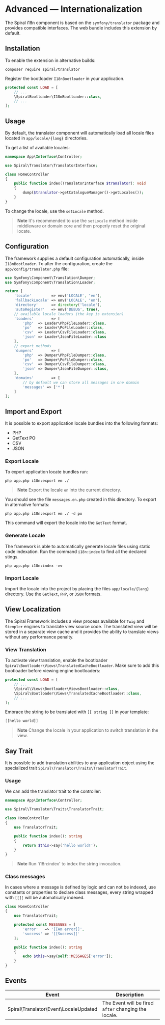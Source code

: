 # Advanced — Internationalization

The Spiral i18n component is based on the `symfony/translator` package and provides compatible interfaces.
The web bundle includes this extension by default.

## Installation

To enable the extension in alternative builds:

```terminal
composer require spiral/translator
```

Register the bootloader `I18nBootloader` in your application.

```php app/src/Application/Kernel.php
protected const LOAD = [
    // ...
    \SpiralBootloader\I18nBootloader::class,
    // ...
];
```

## Usage

By default, the translator component will automatically load all locale files located in `app/locale/{lang}`
directories.

To get a list of available locales:

```php
namespace App\Interface\Controller;

use Spiral\Translator\TranslatorInterface;

class HomeController
{
    public function index(TranslatorInterface $translator): void
    {
        dump($translator->getCatalogueManager()->getLocales());
    }
}
```

To change the locale, use the `setLocale` method.

> **Note**
> It's recommended to use the `setLocale` method inside middleware or domain core and then properly reset the original
> locate.

## Configuration

The framework supplies a default configuration automatically, inside `I18nBootloader`. To alter the configuration,
create the `app/config/translator.php` file:

```php app/config/translator.php
use Symfony\Component\Translation\Dumper;
use Symfony\Component\Translation\Loader;

return [
    'locale'         => env('LOCALE', 'en'),
    'fallbackLocale' => env('LOCALE', 'en'),
    'directory'      => directory('locale'),
    'autoRegister'   => env('DEBUG', true),
    // available locale loaders (the key is extension)
    'loaders'        => [
        'php'  => Loader\PhpFileLoader::class,
        'po'   => Loader\PoFileLoader::class,
        'csv'  => Loader\CsvFileLoader::class,
        'json' => Loader\JsonFileLoader::class
    ],
    // export methods
    'dumpers'        => [
        'php'  => Dumper\PhpFileDumper::class,
        'po'   => Dumper\PoFileDumper::class,
        'csv'  => Dumper\CsvFileDumper::class,
        'json' => Dumper\JsonFileDumper::class,
    ],
    'domains'        => [
        // by default we can store all messages in one domain
        'messages' => ['*']
    ]
];
```

## Import and Export

It is possible to export application locale bundles into the following formats:

- PHP
- GetText PO
- CSV
- JSON

### Export Locale

To export application locate bundles run:

```terminal
php app.php i18n:export en ./
```

> **Note**
> Export the locale `en`  into the current directory.

You should see the file `messages.en.php` created in this directory. To export in alternative formats:

```terminal
php app.php i18n:export en ./ -d po
```

This command will export the locale into the `GetText` format.

### Generate Locale

The framework is able to automatically generate locale files using static code indexation. Run the command `i18n:index`
to find all the declared stings.

```terminal
php app.php i18n:index -vv
```

### Import Locale

Import the locale into the project by placing the files `app/locale/{lang}` directory. Use the `GetText`, `PHP`,
or `JSON` formats.

## View Localization

The Spiral Framework includes a view process available for `Twig` and `Stempler` engines to translate view source code.
The translated view will be stored in a separate view cache and it provides the ability to translate views without any
performance penalty.

### View Translation

To activate view translation, enable the bootloader `Spiral\Bootloader\Views\TranslatedCacheBootloader`. Make sure to
add this bootloader before viewing engine bootloaders:

```php app/src/Application/Kernel.php
protected const LOAD = [
    // ...
    \Spiral\Views\Bootloader\ViewsBootloader::class,
    \Spiral\Bootloader\Views\TranslatedCacheBootloader::class,
    // ...
];
```

Embrace the string to be translated with `[[ string ]]` in your template:

```html
[[hello world]]
```

> **Note**
> Change the locale in your application to switch translation in the view.

## Say Trait

It is possible to add translation abilities to any application object using the specialized trait
`Spiral\Translator\Traits\TranslatorTrait`.

### Usage

We can add the translator trait to the controller:

```php
namespace App\Interface\Controller;

use Spiral\Translator\Traits\TranslatorTrait;

class HomeController
{
    use TranslatorTrait;

    public function index(): string
    {
        return $this->say('hello world!');
    }
}
```

> **Note**
> Run 'i18n:index' to index the string invocation.

### Class messages

In cases where a message is defined by logic and can not be indexed, use constants or properties to declare class messages, every string wrapped with `[[]]` will be automatically indexed.

```php
class HomeController 
{
    use TranslatorTrait;

    protected const MESSAGES = [
        'error'   => '[[An error]]',
        'success' => '[[Success]]'
    ];

    public function index(): string
    {
        echo $this->say(self::MESSAGES['error']);
    }
}
```

## Events

| Event                                 | Description                                          |
|---------------------------------------|------------------------------------------------------|
| Spiral\Translator\Event\LocaleUpdated | The Event will be fired `after` changing the locale. |
